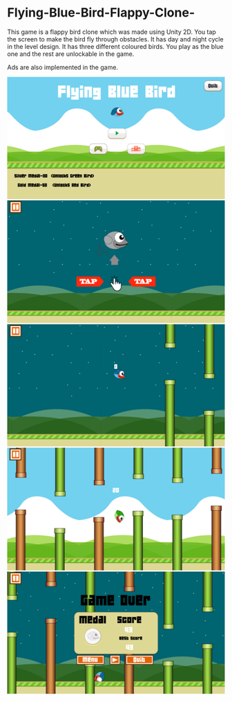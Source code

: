# Flying-Blue-Bird-Flappy-Clone-

This game is a flappy bird clone which was made using Unity 2D. 
You tap the screen to make the bird fly through obstacles.
It has day and night cycle in the level design.
It has three different coloured birds. You play as the blue one and the rest are unlockable in the game.

Ads are also implemented in the game.

![](page1.png)
![](page2.png)
![](page3.png)
![](page4.png)
![](page5.png)
